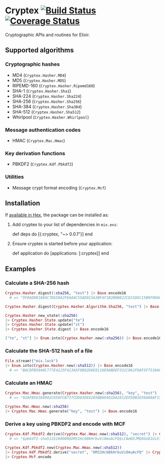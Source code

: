 # Cryptex [![Build Status](https://travis-ci.org/impl/cryptex.svg?branch=master)](https://travis-ci.org/impl/cryptex) [![Coverage Status](https://coveralls.io/repos/github/impl/cryptex/badge.svg?branch=master)](https://coveralls.io/github/impl/cryptex?branch=master)

Cryptographic APIs and routines for Elixir.

## Supported algorithms

### Cryptographic hashes

* MD4 (`Cryptex.Hasher.MD4`)
* MD5 (`Cryptex.Hasher.MD5`)
* RIPEMD-160 (`Cryptex.Hasher.Ripemd160`)
* SHA-1 (`Cryptex.Hasher.Sha1`)
* SHA-224 (`Cryptex.Hasher.Sha224`)
* SHA-256 (`Cryptex.Hasher.Sha256`)
* SHA-384 (`Cryptex.Hasher.Sha384`)
* SHA-512 (`Cryptex.Hasher.Sha512`)
* Whirlpool (`Cryptex.Hasher.Whirlpool`)

### Message authentication codes

* HMAC (`Cryptex.Mac.Hmac`)

### Key derivation functions

* PBKDF2 (`Cryptex.Kdf.Pbkdf2`)

### Utilities

* Message crypt format encoding (`Cryptex.Mcf`)

## Installation

If [available in Hex](https://hex.pm/docs/publish), the package can be installed as:

  1. Add cryptex to your list of dependencies in `mix.exs`:

        def deps do
          [{:cryptex, "~> 0.0.1"}]
        end

  2. Ensure cryptex is started before your application:

        def application do
          [applications: [:cryptex]]
        end

## Examples

### Calculate a SHA-256 hash

```elixir
Cryptex.Hasher.digest(:sha256, "test") |> Base.encode16
  # => "9F86D081884C7D659A2FEAA0C55AD015A3BF4F1B2B0B822CD15D6C15B0F00A08"

Cryptex.Hasher.digest(Cryptex.Hasher.Algorithm.Sha256, "test") |> Base.encode16

Cryptex.Hasher.new_state(:sha256)
|> Cryptex.Hasher.State.update("te")
|> Cryptex.Hasher.State.update("st")
|> Cryptex.Hasher.State.digest |> Base.encode16

["te", "st"] |> Enum.into(Cryptex.Hasher.new(:sha256)) |> Base.encode16
```

### Calculate the SHA-512 hash of a file

```elixir
File.stream!("mix.lock")
|> Enum.into(Cryptex.Hasher.new(:sha512)) |> Base.encode16
  # => "BAC0FB5040C777E4125F413A5F0B02D6E8116E9ABDEF331C861F6AF5F7536AFB2B632D3C6FCB379555F32C8DAE735E15C6D1EB2719C0AD6B2526B7073B5D525A"
```

### Calculate an HMAC

```elixir
Cryptex.Mac.Hmac.generate(Cryptex.Hasher.new(:sha256), "key", "test") |> Base.encode16
  # => "02AFB56304902C656FCB737CDD03DE6205BB6D401DA2812EFD9B2D36A08AF159"

Cryptex.Mac.Hmac.new(:sha256)
|> Cryptex.Mac.Hmac.generate("key", "test") |> Base.encode16
```

### Derive a key using PBKDF2 and encode with MCF

```elixir
Cryptex.Kdf.Pbkdf2.derive(Cryptex.Mac.Hmac.new(:sha512), "secret") |> Cryptex.Mcf.encode
  # => "$pbkdf2-sha512$160000$DM31Hc6BkHrbuVi0muAcFQ$cCAm0XJMQ4Go81UiXfO8/9HZHEKWTDTbL37gm9KNA9xeWv1Zi12EmtMx6vxBJD5zECKIx63lVAckGBQIyIKgaA"

Cryptex.Kdf.Pbkdf2.new(Cryptex.Mac.Hmac.new(:sha512))
|> Cryptex.Kdf.Pbkdf2.derive("secret", "DM31Hc6BkHrbuVi0muAcFQ" |> Cryptex.Kdf.Pbkdf2.Result.McfAlphabet.decode!)
|> Cryptex.Mcf.encode
```
